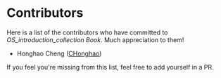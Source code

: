 # Contributors

Here is a list of the contributors who have committed to *OS_introduction_collection Book*. Much appreciation to them!

- Honghao Cheng ([CHonghao](https://github.com/CHonghaohao))

If you feel you're missing from this list, feel free to add yourself in a PR.